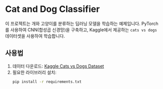 # Cat and Dog Classifier

이 프로젝트는 개와 고양이를 분류하는 딥러닝 모델을 학습하는 예제입니다. PyTorch를 사용하여 CNN(합성곱 신경망)을 구축하고, Kaggle에서 제공하는 `cats vs dogs` 데이터셋을 사용하여 학습합니다.

## 사용법

1. 데이터 다운로드: [Kaggle Cats vs Dogs Dataset](https://www.kaggle.com/datasets/tongpython/cat-and-dog)
2. 필요한 라이브러리 설치:
   ```bash
   pip install -r requirements.txt
